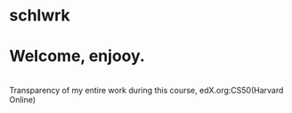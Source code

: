 # schlwrk
<p>
<h1>Welcome, enjooy.</h1> <br>
 <div>Transparency of my entire work during this course, edX.org:CS50(Harvard Online)</div>
</p>
<div class="b">
  
  </div>
  </html>
